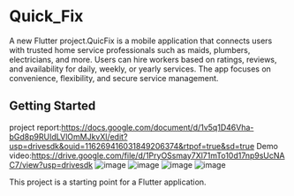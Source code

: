 # Quick_Fix

A new Flutter project.QuicFix is a mobile application that connects users with trusted home service professionals such as maids, plumbers, electricians, and more. Users can hire workers based on ratings, reviews, and availability for daily, weekly, or yearly services. The app focuses on convenience, flexibility, and secure service management.

## Getting Started
project report:https://docs.google.com/document/d/1v5q1D46Vha-bGd8p9RUIdLVlOmMJkvXl/edit?usp=drivesdk&ouid=116269416031849206374&rtpof=true&sd=true
Demo video:https://drive.google.com/file/d/1PryOSsmay7Xl71mTo10d17np9sUcNAC7/view?usp=drivesdk
![image](https://github.com/user-attachments/assets/f29021b8-26cb-470f-968a-27da620c1c40)
![image](https://github.com/user-attachments/assets/ab9bd022-e66b-4869-86b0-c1d0203847d2)
![image](https://github.com/user-attachments/assets/6ad87032-c3d1-4399-9b95-c1033c7a7df7)
![image](https://github.com/user-attachments/assets/6b76a7be-72a9-4a26-aab6-fed51b5f78b7)







This project is a starting point for a Flutter application.

